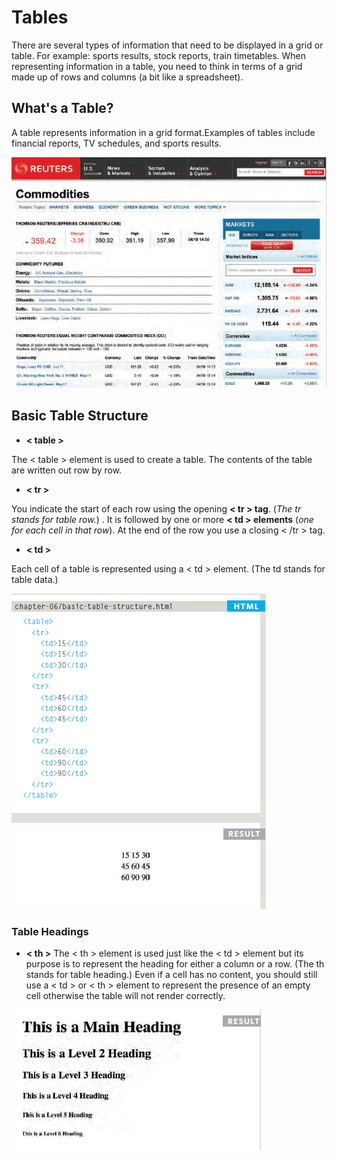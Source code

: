 
# Tables 

There are several types of information that need to be displayed in a grid or table. For example: sports results, stock reports, train timetables. When representing information in a table, you need to think in terms of a grid made up of rows and columns (a bit like a spreadsheet).

## What's a Table?

A table represents information in a grid format.Examples of tables include financial reports, TV schedules, and sports results.


![table](tab.png)



## Basic Table Structure 

- **< table >**

The < table > element is used to create a table. The contents of the table are written out row by row.

- **< tr >**

You indicate the start of each row using the opening **< tr > tag**. (*The tr stands for table row.*) .
It is followed by one or more **< td > elements** (*one for each cell in that row*). At the end of the row you use a closing < /tr > tag.

- **< td >**

Each cell of a table is represented using a < td > element. (The td stands for table data.)


![table](tabStr.png)



### Table Headings

- **< th >**
The < th > element is used just like the < td > element but its purpose is to represent the heading for either a column or a row. (The th stands for table heading.)
Even if a cell has no content, you should still use a < td > or < th > element to represent the presence of an empty cell otherwise the table will not render correctly. 


![table](head.png)





